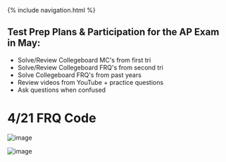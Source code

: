 {% include navigation.html %}

## Test Prep Plans & Participation for the AP Exam in May:
- Solve/Review Collegeboard MC's from first tri
- Solve/Review Collegeboard FRQ's from second tri
- Solve Collegeboard FRQ's from past years
- Review videos from YouTube + practice questions
- Ask questions when confused

# 4/21 FRQ Code 

![image](https://user-images.githubusercontent.com/89210546/164567953-9f6e5e5e-7dd7-4607-b986-b5916961c1e5.png)

![image](https://user-images.githubusercontent.com/89210546/164567956-d3be5140-8cc5-44d7-9b98-fa1bba7fd5a3.png)
